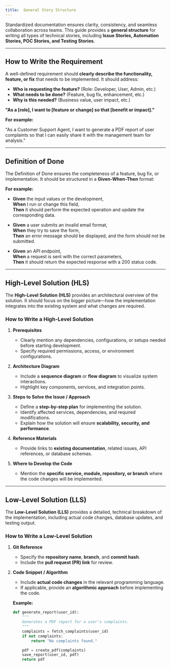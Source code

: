 ```yaml
---
title:  General Story Structure 
---
```


Standardized documentation ensures clarity, consistency, and seamless collaboration across teams. This guide provides a **general structure** for writing all types of technical stories, including **Issue Stories, Automation Stories, POC Stories, and Testing Stories**.  

---

## How to Write the Requirement  

A well-defined requirement should **clearly describe the functionality, feature, or fix** that needs to be implemented. It should address:  

- **Who is requesting the feature?** (Role: Developer, User, Admin, etc.)  
- **What needs to be done?** (Feature, bug fix, enhancement, etc.)  
- **Why is this needed?** (Business value, user impact, etc.)  

**"As a [role], I want to [feature or change] so that [benefit or impact]."**  

**For example:** 

"As a Customer Support Agent, I want to generate a PDF report of user complaints so that I can easily share it with the management team for analysis."

---

## Definition of Done  

The Definition of Done ensures the completeness of a feature, bug fix, or implementation. It should be structured in a **Given-When-Then** format:  

**For example:**  

- **Given** the input values or the development,  
  **When** I run or change this field,  
  **Then** it should perform the expected operation and update the corresponding data.  

- **Given** a user submits an invalid email format,  
  **When** they try to save the form,  
  **Then** an error message should be displayed, and the form should not be submitted.  

- **Given** an API endpoint,  
  **When** a request is sent with the correct parameters,  
  **Then** it should return the expected response with a 200 status code.  

---

##  High-Level Solution (HLS)  

The **High-Level Solution (HLS)** provides an architectural overview of the solution. It should focus on the bigger picture—how the implementation integrates into the existing system and what changes are required.  

### How to Write a High-Level Solution  

1. **Prerequisites**  
   - Clearly mention any dependencies, configurations, or setups needed before starting development.  
   - Specify required permissions, access, or environment configurations.  

2. **Architecture Diagram**  
   - Include a **sequence diagram** or **flow diagram** to visualize system interactions.  
   - Highlight key components, services, and integration points.  

3. **Steps to Solve the Issue / Approach**  
   - Define a **step-by-step plan** for implementing the solution.  
   - Identify affected services, dependencies, and required modifications.  
   - Explain how the solution will ensure **scalability, security, and performance**.  

4. **Reference Materials**  
   - Provide links to **existing documentation**, related issues, API references, or database schemas.  

5. **Where to Develop the Code**  
   - Mention the **specific service, module, repository, or branch** where the code changes will be implemented.  

---

##  Low-Level Solution (LLS)  

The **Low-Level Solution (LLS)** provides a detailed, technical breakdown of the implementation, including actual code changes, database updates, and testing output.  

### How to Write a Low-Level Solution  

1. **Git Reference**  
   - Specify the **repository name**, **branch**, and **commit hash**.  
   - Include the **pull request (PR) link** for review.  

2. **Code Snippet / Algorithm**  
   - Include **actual code changes** in the relevant programming language.  
   - If applicable, provide an **algorithmic approach** before implementing the code.  

   **Example:**  

   ```python
   def generate_report(user_id):
       """
       Generates a PDF report for a user's complaints.
       """
       complaints = fetch_complaints(user_id)
       if not complaints:
           return "No complaints found."

       pdf = create_pdf(complaints)
       save_report(user_id, pdf)
       return pdf

